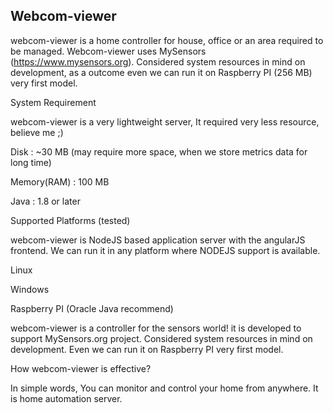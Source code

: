 ## Webcom-viewer

webcom-viewer is a home controller for house, office or an area required to be managed. Webcom-viewer uses MySensors (https://www.mysensors.org). 
Considered system resources in mind on development, as a outcome even we can run it on Raspberry PI (256 MB) very first model.

System Requirement

webcom-viewer is a very lightweight server, It required very less resource, believe me ;)

Disk : ~30 MB (may require more space, when we store metrics data for long time)

Memory(RAM) : 100 MB

Java : 1.8 or later

Supported Platforms (tested)

webcom-viewer is NodeJS based application server with the angularJS frontend. We can run it in any platform where NODEJS support is available.

Linux

Windows

Raspberry PI (Oracle Java recommend)

webcom-viewer is a controller for the sensors world! it is developed to support MySensors.org project. Considered system resources in mind on development. Even we can run it on Raspberry PI very first model. 

How webcom-viewer is effective?

In simple words, You can monitor and control your home from anywhere. It is home automation server.
